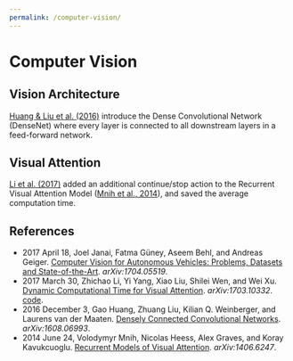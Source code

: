 ```yaml
---
permalink: /computer-vision/
---
```

# Computer Vision

## Vision Architecture

[Huang & Liu et al. (2016)](https://arxiv.org/abs/1608.06993) introduce the Dense Convolutional Network (DenseNet) where every layer is connected to all downstream layers in a feed-forward network.

## Visual Attention

[Li et al. (2017)](https://arxiv.org/abs/1703.10332) added an additional continue/stop action to the Recurrent Visual Attention Model ([Mnih et al., 2014](https://arxiv.org/abs/1406.6247)), and saved the average computation time.

## References

* 2017 April 18, Joel Janai, Fatma Güney, Aseem Behl, and Andreas Geiger. [Computer Vision for Autonomous Vehicles: Problems, Datasets and State-of-the-Art](https://arxiv.org/abs/1704.05519). *arXiv:1704.05519*.
* 2017 March 30, Zhichao Li, Yi Yang, Xiao Liu, Shilei Wen, and Wei Xu. [Dynamic Computational Time for Visual Attention](https://arxiv.org/abs/1703.10332). *arXiv:1703.10332*. [code](https://github.com/baidu-research/DT-RAM).
* 2016 December 3, Gao Huang, Zhuang Liu, Kilian Q. Weinberger, and Laurens van der Maaten. [Densely Connected Convolutional Networks](https://arxiv.org/abs/1608.06993). *arXiv:1608.06993*.
* 2014 June 24, Volodymyr Mnih, Nicolas Heess, Alex Graves, and Koray Kavukcuoglu. [Recurrent Models of Visual Attention](https://arxiv.org/abs/1406.6247). *arXiv:1406.6247*.
